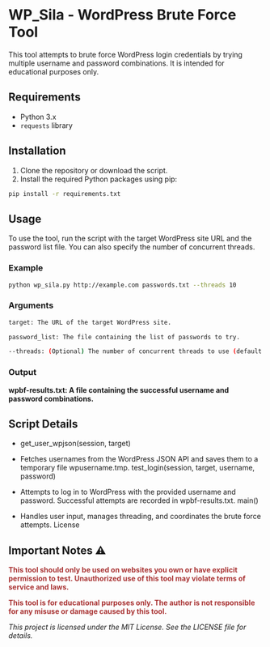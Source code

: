 <style>
    red {
        color: #a93434;
    }
</style>

# WP_Sila - WordPress Brute Force Tool

This tool attempts to brute force WordPress login credentials by trying multiple username and password combinations. It is intended for educational purposes only.

## Requirements

- Python 3.x
- `requests` library

## Installation

1. Clone the repository or download the script.
2. Install the required Python packages using pip:

```sh
pip install -r requirements.txt
```

## Usage

To use the tool, run the script with the target WordPress site URL and the password list file. You can also specify the number of concurrent threads.

### Example

```sh
python wp_sila.py http://example.com passwords.txt --threads 10
```

### Arguments

```sh
target: The URL of the target WordPress site.
```
```sh
password_list: The file containing the list of passwords to try.
```
```sh
--threads: (Optional) The number of concurrent threads to use (default is 10).
```

### Output

<b>wpbf-results.txt: A file containing the successful username and password combinations.</b>

## Script Details

- get_user_wpjson(session, target)

- Fetches usernames from the WordPress JSON API and saves them to a temporary file wpusername.tmp.
test_login(session, target, username, password)

- Attempts to log in to WordPress with the provided username and password. Successful attempts are recorded in wpbf-results.txt.
main()

- Handles user input, manages threading, and coordinates the brute force attempts.
License

## Important Notes ⚠️

<b><red>This tool should only be used on websites you own or have explicit permission to test.
Unauthorized use of this tool may violate terms of service and laws.</red></b>

<b><red>This tool is for educational purposes only. The author is not responsible for any misuse or damage caused by this tool.</red></b>

<i>This project is licensed under the MIT License. See the LICENSE file for details.</i>

